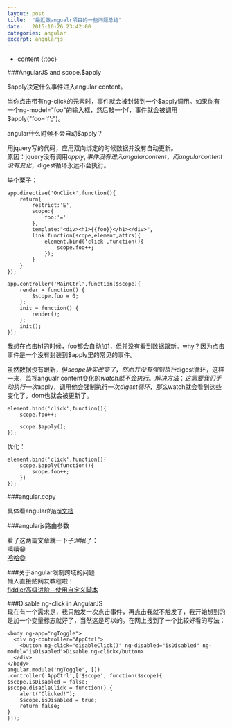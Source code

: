 ```yaml
---
layout: post
title:  "最近做angualr项目的一些问题总结"
date:   2015-10-26 23:42:00
categories: angular
excerpt: angularjs
---
```


* content
{:toc}

###AngularJS and scope.$apply    

$apply决定什么事件进入angular content。  

当你点击带有ng-click的元素时，事件就会被封装到一个$apply调用。如果你有一个ng-model="foo"的输入框，然后敲一个f，事件就会被调用$apply("foo='f';")。  

angular什么时候不会自动$apply？  

用jquery写的代码，应用双向绑定的时候数据并没有自动更新。  
原因：jquery没有调用$apply,事件没有进入angular content，而angular content没有变化，$digest循环永远不会执行。  

举个栗子：  


	app.directive('OnClick',function(){
		return{
			restrict:'E',
			scope:{
				foo:'='
			},
			template:"<div><h1>{{foo}}</h1></div>",
			link:function(scope,element,attrs){
				element.bind('click',function(){
					scope.foo++;
				});
			}
		}
	});

	app.controller('MainCtrl',function($scope){
		render = function() {
			$scope.foo = 0;
		};
		init = function() {
			render();
		};
		init();
	});  

我想在点击h1的时候，foo都会自动加1，但并没有看到数据跟新。why？因为点击事件是一个没有封装到$apply里的常见的事件。  

虽然数据没有跟新，但$scope确实改变了，然而并没有强制执行$digest循环，这样一来，监视angualr content变化的$watch就不会执行。  
解决方法：  
这需要我们手动执行一次$apply，调用他会强制执行一次$digest循环，那么$watch就会看到这些变化了，dom也就会被更新了。  

	element.bind('click',function(){
		scope.foo++;

		scope.$apply();
	});  

优化：  

	element.bind('click',function(){
		scope.$apply(function(){
			scope.foo++;
		})
	});  

###angular.copy  

具体看angular的[api文档](https://docs.angularjs.org/api/ng/function/angular.copy)  

###angularjs路由参数  

看了这两篇文章就一下子理解了：  
[嘻嘻😁](http://www.cnblogs.com/kavlez/p/4293261.html)  
[哈哈😄](http://www.zouyesheng.com/angular.html#toc36)  

###关于angular限制跨域的问题  
懒人直接贴网友教程啦！  
[fiddler高级进阶--使用自定义脚本](http://www.html-js.com/article/The-frontend-tool-Fiddler-senior-advanced--using-a-custom-script-to-achieve-cross-domain-and-by-the-port-or-changing-directory-hosts)  

###Disable ng-click in AngularJS  
现在有一个需求是，我只触发一次点击事件，再点击我就不触发了，我开始想到的是加一个变量标志就好了，当然这是可以的。在网上搜到了一个比较好看的写法：  


	<body ng-app="ngToggle">
	  <div ng-controller="AppCtrl">
	    <button ng-click="disableClick()" ng-disabled="isDisabled" ng-model="isDisabled">Disable ng-click</button>
	  </div>
	</body>
	angular.module('ngToggle', [])
    .controller('AppCtrl',['$scope', function($scope){
    $scope.isDisabled = false;
    $scope.disableClick = function() {
        alert("Clicked!");
        $scope.isDisabled = true;
        return false;
    }
	}]);  

	


